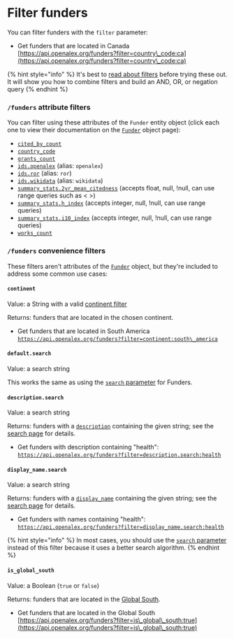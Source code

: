 # Filter funders

You can filter funders with the `filter` parameter:

* Get funders that are located in Canada\
  [https://api.openalex.org/funders?filter=country\_code:ca](https://api.openalex.org/funders?filter=country\_code:ca)

{% hint style="info" %}
It's best to [read about filters](../../how-to-use-the-api/get-lists-of-entities/filter-entity-lists.md) before trying these out. It will show you how to combine filters and build an AND, OR, or negation query
{% endhint %}

### `/funders` attribute filters

You can filter using these attributes of the `Funder` entity object (click each one to view their documentation on the [`Funder`](funder-object.md) object page):

* [`cited_by_count`](funder-object.md#cited\_by\_count)
* [`country_code`](funder-object.md#country\_code)
* [`grants_count`](funder-object.md#grants\_count)
* [`ids.openalex`](funder-object.md#ids) (alias: `openalex`)
* [`ids.ror`](funder-object.md#ids) (alias: `ror`)
* [`ids.wikidata`](funder-object.md#ids) (alias: `wikidata`)
* [`summary_stats.2yr_mean_citedness`](funder-object.md#summary\_stats) (accepts float, null, !null, can use range queries such as < >)
* [`summary_stats.h_index`](funder-object.md#summary\_stats) (accepts integer, null, !null, can use range queries)
* [`summary_stats.i10_index`](funder-object.md#summary\_stats) (accepts integer, null, !null, can use range queries)
* [`works_count`](funder-object.md#works\_count)

### `/funders` convenience filters

These filters aren't attributes of the [`Funder`](funder-object.md) object, but they're included to address some common use cases:

#### `continent`

Value: a String with a valid [continent filter](../geo/continents.md#filter-by-continent)

Returns: funders that are located in the chosen continent.

* Get funders that are located in South America\
  [`https://api.openalex.org/funders?filter=continent:south\_america`](https://api.openalex.org/funders?filter=continent:south\_america)

#### `default.search`

Value: a search string

This works the same as using the [`search` parameter](search-funders.md#search-funders) for Funders.

#### `description.search`

Value: a search string

Returns: funders with a [`description`](funder-object.md#description) containing the given string; see the [search page](search-funders.md#search-a-specific-field) for details.

* Get funders with description containing "health":\
  [`https://api.openalex.org/funders?filter=description.search:health`](https://api.openalex.org/funders?filter=description.search:health)

#### `display_name.search`

Value: a search string

Returns: funders with a [`display_name`](funder-object.md#display\_name) containing the given string; see the [search page](search-funders.md#search-a-specific-field) for details.

* Get funders with names containing "health":\
  [`https://api.openalex.org/funders?filter=display_name.search:health`](https://api.openalex.org/funders?filter=display\_name.search:health)

{% hint style="info" %}
In most cases, you should use the [`search` parameter](search-funders.md) instead of this filter because it uses a better search algorithm.
{% endhint %}

#### `is_global_south`

Value: a Boolean (`true` or `false`)

Returns: funders that are located in the [Global South](../geo/regions.md#global-south).

* Get funders that are located in the Global South\
  [https://api.openalex.org/funders?filter=is\_global\_south:true](https://api.openalex.org/funders?filter=is\_global\_south:true)
